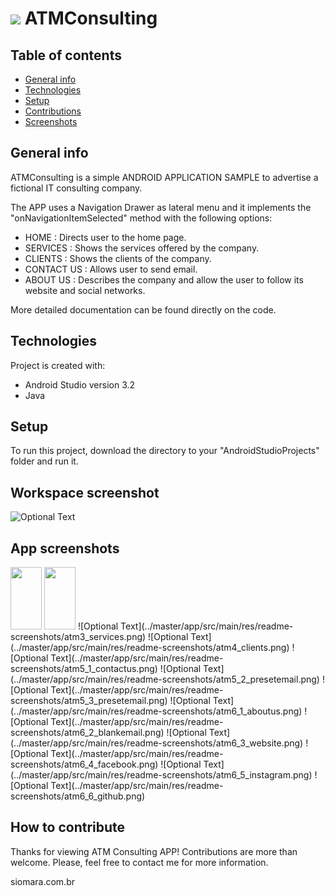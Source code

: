 # <img src="../master/app/src/main/res/drawable/profile.jpg"/>  ATMConsulting

## Table of contents
* [General info](#general-info)
* [Technologies](#technologies)
* [Setup](#setup)
* [Contributions](#contributions)
* [Screenshots](#screenshots)

## General info
ATMConsulting is a simple ANDROID APPLICATION SAMPLE to advertise a fictional IT consulting company.

The APP uses a Navigation Drawer as lateral menu and it implements the "onNavigationItemSelected" method with the following options:

* HOME          : Directs user to the home page.
* SERVICES      : Shows the services offered by the company.
* CLIENTS       : Shows the clients of the company.
* CONTACT US    : Allows user to send email.
* ABOUT US      : Describes the company and allow the user to follow its website and social networks.

More detailed documentation can be found directly on the code.

## Technologies
Project is created with:
* Android Studio version 3.2
* Java

## Setup
To run this project, download the directory to your "AndroidStudioProjects" folder and run it.

## Workspace screenshot
![Optional Text](../master/app/src/main/res/readme-screenshots/atmconsulting_workspace.png)

## App screenshots
<img src="../master/app/src/main/res/readme-screenshots/atm1_home.png" width="50" height="100">
<img src="../master/app/src/main/res/readme-screenshots/atm2_navigation.png" width="50" height="100">
![Optional Text](../master/app/src/main/res/readme-screenshots/atm3_services.png)
![Optional Text](../master/app/src/main/res/readme-screenshots/atm4_clients.png)
![Optional Text](../master/app/src/main/res/readme-screenshots/atm5_1_contactus.png)
![Optional Text](../master/app/src/main/res/readme-screenshots/atm5_2_presetemail.png)
![Optional Text](../master/app/src/main/res/readme-screenshots/atm5_3_presetemail.png)
![Optional Text](../master/app/src/main/res/readme-screenshots/atm6_1_aboutus.png)
![Optional Text](../master/app/src/main/res/readme-screenshots/atm6_2_blankemail.png)
![Optional Text](../master/app/src/main/res/readme-screenshots/atm6_3_website.png)
![Optional Text](../master/app/src/main/res/readme-screenshots/atm6_4_facebook.png)
![Optional Text](../master/app/src/main/res/readme-screenshots/atm6_5_instagram.png)
![Optional Text](../master/app/src/main/res/readme-screenshots/atm6_6_github.png)


## How to contribute
Thanks for viewing ATM Consulting APP! Contributions are more than welcome.
Please, feel free to contact me for more information.

siomara.com.br